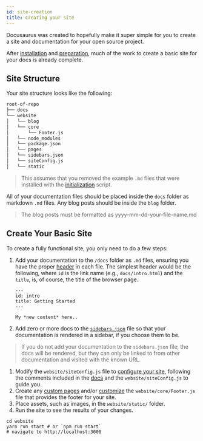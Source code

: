 ```yaml
---
id: site-creation
title: Creating your site
---
```


Docusaurus was created to hopefully make it super simple for you to create a site and documentation for your open source project.

After [installation](getting-started-installation.md) and [preparation](getting-started-preparation.md), much of the work to create a basic site for your docs is already complete.

## Site Structure

Your site structure looks like the following:

```bash
root-of-repo
├── docs
└── website
│   └── blog
│   └── core
│       └── Footer.js
│   └── node_modules
│   └── package.json
│   └── pages
│   └── sidebars.json
│   └── siteConfig.js
│   └── static
```

> This assumes that you removed the example `.md` files that were installed with the [initialization](getting-started-installation.md) script.

All of your documentation files should be placed inside the `docs` folder as markdown `.md` files. Any blog posts should be inside the `blog` folder.

> The blog posts must be formatted as yyyy-mm-dd-your-file-name.md

## Create Your Basic Site

To create a fully functional site, you only need to do a few steps:

1. Add your documentation to the `/docs` folder as `.md` files, ensuring you have the proper [header](api-doc-markdown.md#documents) in each file. The simplest header would be the following, where `id` is the link name (e.g., `docs/intro.html`) and the `title`, is, of course, the title of the browser page.

    ```
    ---
    id: intro
    title: Getting Started
    ---

    My *new content* here..
    ```

1. Add zero or more docs to the [`sidebars.json`](guides-navigation.md#adding-docs-to-a-sidebar) file so that your documentation is rendered in a sidebar, if you choose them to be.

  > If you do not add your documentation to the `sidebars.json` file, the docs will be rendered, but they can only be linked to from other documentation and visited with the known URL.

1. Modify the `website/siteConfig.js` file to [configure your site](api-site-config.md), following the comments included in the [docs](api-site-config.md) and the `website/siteConfig.js` to guide you.
1. Create any [custom pages](guides-custom-pages.md#customizing-your-site-footer) and/or [customize](guides-custom-pages.md#customizing-your-site-footer) the `website/core/Footer.js` file that provides the footer for your site.
1. Place assets, such as images, in the `website/static/` folder.
1. Run the site to see the results of your changes.  

  ```
  cd website
  yarn run start # or `npm run start`
  # navigate to http://localhost:3000
  ```
